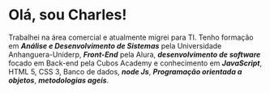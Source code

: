 # Olá, sou Charles!
Trabalhei na área comercial e atualmente migrei para TI. Tenho formação em ***Análise e Desenvolvimento de Sistemas*** pela Universidade Anhanguera-Uniderp, ***Front-End*** pela Alura, ***desenvolvimento de software*** focado em Back-end pela Cubos Academy e conhecimento em ***JavaScript***, HTML 5, CSS 3, Banco de dados, ***node Js***, ***Programação orientada a objetos***, ***metodologias ageis***. 
